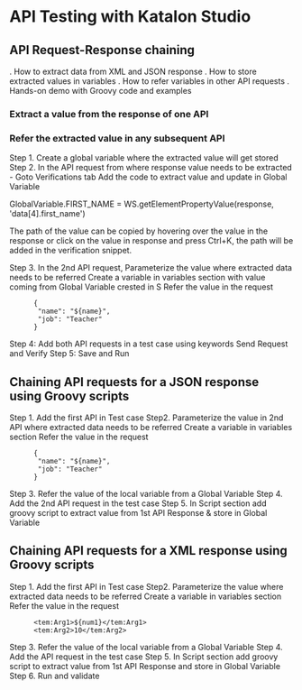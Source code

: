 # API Testing with Katalon Studio


## API Request-Response chaining

 . How to extract data from XML and JSON response
 . How to store extracted values in variables 
 . How to refer variables in other API requests
 . Hands-on demo with Groovy code and examples

### Extract a value from the response of one API
### Refer the extracted value in any subsequent API

  Step 1. Create a global variable where the extracted value will get stored
  Step 2. In the API request from where response value needs to be extracted - Goto Verifications tab Add the code to extract value and update in Global Variable
  
  GlobalVariable.FIRST_NAME = WS.getElementPropertyValue(response, 'data[4].first_name')
  
  The path of the value can be copied by hovering over the value in the response or click on the value in response and press Ctrl+K, the path will be added in the verification snippet.
  
  Step 3. In the 2nd API request, Parameterize the value where extracted data needs to be referred
          Create a variable in variables section with value coming from Global Variable crested in S Refer the value in the request
          
          {
           "name": "${name}",
           "job": "Teacher"
          }
          
  Step 4: Add both API requests in a test case using keywords Send Request and Verify
  Step 5: Save and Run
  
 ## Chaining API requests for a JSON response using Groovy scripts
 
   Step 1. Add the first API in Test case 
   Step2. Parameterize the value in 2nd API where extracted data needs to be referred
         Create a variable in variables section
         Refer the value in the request
          
          {
           "name": "${name}",
           "job": "Teacher"
          }
          
  Step 3. Refer the value of the local variable from a Global Variable
  Step 4. Add the 2nd API request in the test case
  Step 5. In Script section add groovy script to extract value from 1st API Response & store in Global Variable
   
   
 ## Chaining API requests for a XML response using Groovy scripts
 
   Step 1. Add the first API in Test case 
   Step2. Parameterize the value where extracted data needs to be referred
         Create a variable in variables section
         Refer the value in the request
          
          <tem:Arg1>${num1}</tem:Arg1>
          <tem:Arg2>10</tem:Arg2>
          
  Step 3. Refer the value of the local variable from a Global Variable
  Step 4. Add the API request in the test case
  Step 5. In Script section add groovy script to extract value from 1st API Response and store in Global Variable
  Step 6. Run and validate
    